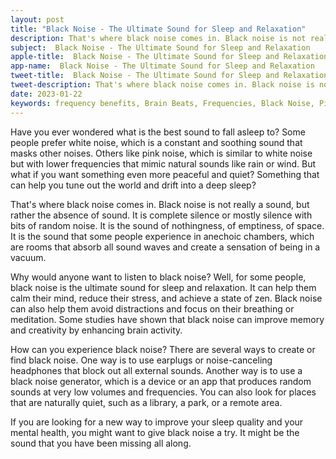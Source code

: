 ```yaml
---
layout: post
title: "Black Noise - The Ultimate Sound for Sleep and Relaxation"
description: That's where black noise comes in. Black noise is not really a sound, but rather the absence of sound. It is complete silence or mostly silence with bits of random noise. It is the sound of nothingness, of emptiness, of space. It is the sound that some people experience in anechoic chambers, which are rooms that absorb all sound waves and create a sensation of being in a vacuum.
subject:  Black Noise - The Ultimate Sound for Sleep and Relaxation
apple-title:  Black Noise - The Ultimate Sound for Sleep and Relaxation
app-name:  Black Noise - The Ultimate Sound for Sleep and Relaxation
tweet-title:  Black Noise - The Ultimate Sound for Sleep and Relaxation
tweet-description: That's where black noise comes in. Black noise is not really a sound, but rather the absence of sound. It is complete silence or mostly silence with bits of random noise. It is the sound of nothingness, of emptiness, of space. It is the sound that some people experience in anechoic chambers, which are rooms that absorb all sound waves and create a sensation of being in a vacuum.
date: 2023-01-22
keywords: frequency benefits, Brain Beats, Frequencies, Black Noise, Pink noise, Brown Noise, Blue Noise, red noise, White Noise, Brain wave entrainment, sound therapy, Colors of noise
---
```


Have you ever wondered what is the best sound to fall asleep to? Some people prefer white noise, which is a constant and soothing sound that masks other noises. Others like pink noise, which is similar to white noise but with lower frequencies that mimic natural sounds like rain or wind. But what if you want something even more peaceful and quiet? Something that can help you tune out the world and drift into a deep sleep?

That's where black noise comes in. Black noise is not really a sound, but rather the absence of sound. It is complete silence or mostly silence with bits of random noise. It is the sound of nothingness, of emptiness, of space. It is the sound that some people experience in anechoic chambers, which are rooms that absorb all sound waves and create a sensation of being in a vacuum.

Why would anyone want to listen to black noise? Well, for some people, black noise is the ultimate sound for sleep and relaxation. It can help them calm their mind, reduce their stress, and achieve a state of zen. Black noise can also help them avoid distractions and focus on their breathing or meditation. Some studies have shown that black noise can improve memory and creativity by enhancing brain activity.

How can you experience black noise? There are several ways to create or find black noise. One way is to use earplugs or noise-canceling headphones that block out all external sounds. Another way is to use a black noise generator, which is a device or an app that produces random sounds at very low volumes and frequencies. You can also look for places that are naturally quiet, such as a library, a park, or a remote area.

If you are looking for a new way to improve your sleep quality and your mental health, you might want to give black noise a try. It might be the sound that you have been missing all along.